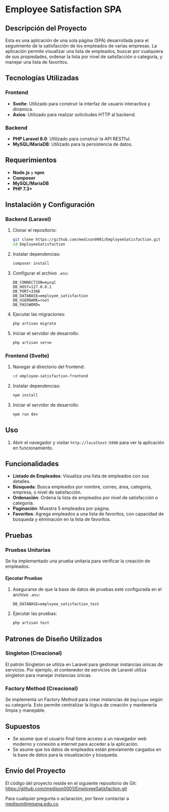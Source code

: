 # Employee Satisfaction SPA

## Descripción del Proyecto

Esta es una aplicación de una sola página (SPA) desarrollada para el seguimiento de la satisfacción de los empleados de varias empresas. La aplicación permite visualizar una lista de empleados, buscar por cualquiera de sus propiedades, ordenar la lista por nivel de satisfacción o categoría, y manejar una lista de favoritos.

## Tecnologías Utilizadas

### Frontend
- **Svelte**: Utilizado para construir la interfaz de usuario interactiva y dinámica.
- **Axios**: Utilizado para realizar solicitudes HTTP al backend.

### Backend
- **PHP Laravel 8.0**: Utilizado para construir la API RESTful.
- **MySQL/MariaDB**: Utilizado para la persistencia de datos.

## Requerimientos

- **Node.js** y **npm**
- **Composer**
- **MySQL/MariaDB**
- **PHP 7.3+**

## Instalación y Configuración

### Backend (Laravel)

1. Clonar el repositorio:
    ```bash
    git clone https://github.com/medison0001/EmployeeSatisfaction.git
    cd EmployeeSatisfaction
    ```

2. Instalar dependencias:
    ```bash
    composer install
    ```

3. Configurar el archivo `.env`:
    ```env
    DB_CONNECTION=mysql
    DB_HOST=127.0.0.1
    DB_PORT=3306
    DB_DATABASE=employee_satisfaction
    DB_USERNAME=root
    DB_PASSWORD=
    ```

4. Ejecutar las migraciones:
    ```bash
    php artisan migrate
    ```

5. Iniciar el servidor de desarrollo:
    ```bash
    php artisan serve
    ```

### Frontend (Svelte)

1. Navegar al directorio del frontend:
    ```bash
    cd employee-satisfaction-frontend
    ```

2. Instalar dependencias:
    ```bash
    npm install
    ```

3. Iniciar el servidor de desarrollo:
    ```bash
    npm run dev
    ```

## Uso

1. Abrir el navegador y visitar `http://localhost:5000` para ver la aplicación en funcionamiento.

## Funcionalidades

- **Listado de Empleados**: Visualiza una lista de empleados con sus detalles.
- **Búsqueda**: Busca empleados por nombre, correo, área, categoría, empresa, o nivel de satisfacción.
- **Ordenación**: Ordena la lista de empleados por nivel de satisfacción o categoría.
- **Paginación**: Muestra 5 empleados por página.
- **Favoritos**: Agrega empleados a una lista de favoritos, con capacidad de búsqueda y eliminación en la lista de favoritos.

## Pruebas

### Pruebas Unitarias

Se ha implementado una prueba unitaria para verificar la creación de empleados.

#### Ejecutar Pruebas

1. Asegurarse de que la base de datos de pruebas esté configurada en el archivo `.env`:
    ```env
    DB_DATABASE=employee_satisfaction_test
    ```

2. Ejecutar las pruebas:
    ```bash
    php artisan test
    ```

## Patrones de Diseño Utilizados

### Singleton (Creacional)

El patrón Singleton se utiliza en Laravel para gestionar instancias únicas de servicios. Por ejemplo, el contenedor de servicios de Laravel utiliza singleton para manejar instancias únicas.

### Factory Method (Creacional)

Se implementa un Factory Method para crear instancias de `Employee` según su categoría. Esto permite centralizar la lógica de creación y mantenerla limpia y manejable.

## Supuestos

- Se asume que el usuario final tiene acceso a un navegador web moderno y conexión a internet para acceder a la aplicación.
- Se asume que los datos de empleados están previamente cargados en la base de datos para la visualización y búsqueda.

## Envío del Proyecto

El código del proyecto reside en el siguiente repositorio de Git:
https://github.com/medison0001/EmployeeSatisfaction.git

Para cualquier pregunta o aclaración, por favor contactar a medison@misena.edu.co.
